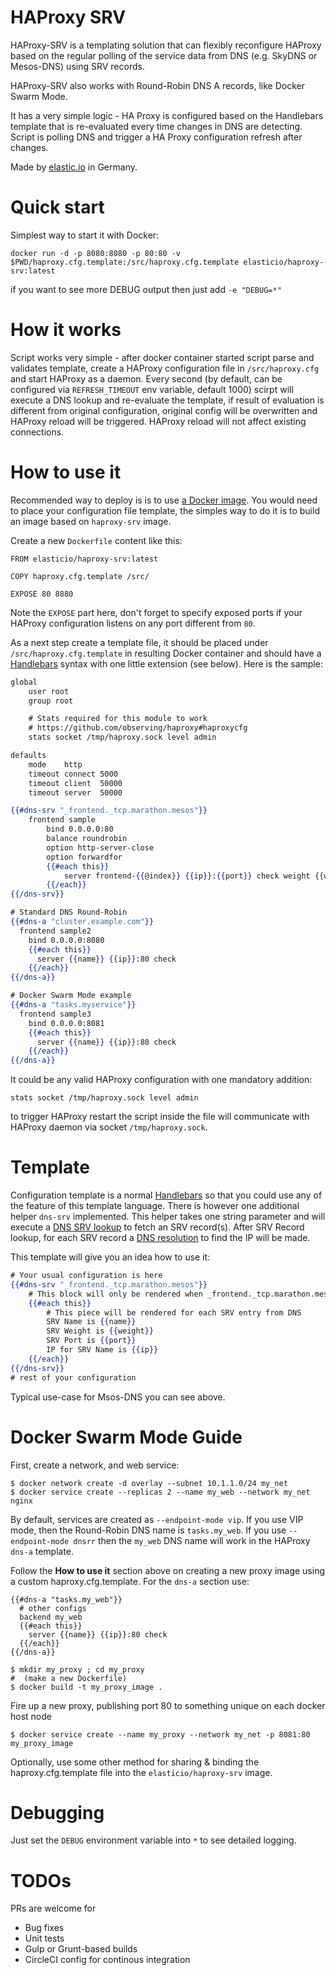 # HAProxy SRV

HAProxy-SRV is a templating solution that can flexibly reconfigure HAProxy based on the regular polling of the
service data from DNS (e.g. SkyDNS or Mesos-DNS) using SRV records.

HAProxy-SRV also works with Round-Robin DNS A records, like Docker Swarm Mode.

It has a very simple logic - HA Proxy is configured based on the Handlebars template that is re-evaluated every time changes in DNS are detecting. Script is polling DNS and trigger a HA Proxy configuration refresh after changes.

Made by [elastic.io](http://www.elastic.io) in Germany.

# Quick start

Simplest way to start it with Docker:

```
docker run -d -p 8080:8080 -p 80:80 -v $PWD/haproxy.cfg.template:/src/haproxy.cfg.template elasticio/haproxy-srv:latest
```

if you want to see more DEBUG output then just add ``-e "DEBUG=*"``

# How it works

Script works very simple - after docker container started script parse and validates template, create a HAProxy configuration file in ``/src/haproxy.cfg`` and start HAProxy as a daemon. Every second (by default, can be configured via ``REFRESH_TIMEOUT`` env variable, default 1000) scirpt will execute a DNS lookup and re-evaluate the template, if result of evaluation is different from original configuration, original config will be overwritten and HAProxy reload will be triggered. HAProxy reload will not affect existing connections.

# How to use it

Recommended way to deploy is is to use [a Docker image](https://hub.docker.com/r/elasticio/haproxy-srv/). You would need to place your configuration file template, the simples way to do it is to build an image based on ``haproxy-srv`` image. 

Create a new ``Dockerfile`` content like this:

```
FROM elasticio/haproxy-srv:latest

COPY haproxy.cfg.template /src/

EXPOSE 80 8880
```

Note the ``EXPOSE`` part here, don't forget to specify exposed ports if your HAProxy configuration listens on any port different from ``80``.

As a next step create a template file, it should be placed under ``/src/haproxy.cfg.template`` in resulting Docker container and should have a [Handlebars](http://handlebarsjs.com/) syntax with one little extension (see below). Here is the sample:

```hbs
global
    user root
    group root

    # Stats required for this module to work
    # https://github.com/observing/haproxy#haproxycfg
    stats socket /tmp/haproxy.sock level admin

defaults
    mode    http
    timeout connect 5000
    timeout client  50000
    timeout server  50000

{{#dns-srv "_frontend._tcp.marathon.mesos"}}
    frontend sample
        bind 0.0.0.0:80
        balance roundrobin
        option http-server-close
        option forwardfor
        {{#each this}}
            server frontend-{{@index}} {{ip}}:{{port}} check weight {{weight}}
        {{/each}}
{{/dns-srv}}

# Standard DNS Round-Robin
{{#dns-a "cluster.example.com"}}
  frontend sample2
    bind 0.0.0.0:8080
    {{#each this}}
      server {{name}} {{ip}}:80 check
    {{/each}}
{{/dns-a}}

# Docker Swarm Mode example
{{#dns-a "tasks.myservice"}}
  frontend sample3
    bind 0.0.0.0:8081
    {{#each this}}
      server {{name}} {{ip}}:80 check
    {{/each}}
{{/dns-a}}
```

It could be any valid HAProxy configuration with one mandatory addition:

```
stats socket /tmp/haproxy.sock level admin
```

to trigger HAProxy restart the script inside the file will communicate with HAProxy daemon via socket ```/tmp/haproxy.sock```.

# Template

Configuration template is a normal [Handlebars](http://handlebarsjs.com/) so that you could use any of the feature of this template language. There is however one additional helper ``dns-srv`` implemented. This helper takes one string parameter and will execute a [DNS SRV lookup](https://nodejs.org/api/dns.html#dns_dns_resolvesrv_hostname_callback) to fetch an SRV record(s). After SRV Record lookup, for each SRV record a [DNS resolution](https://nodejs.org/api/dns.html#dns_dns_resolve_hostname_rrtype_callback) to find the IP will be made.

This template will give you an idea how to use it:

```hbs
# Your usual configuration is here
{{#dns-srv "_frontend._tcp.marathon.mesos"}}
    # This block will only be rendered when _frontend._tcp.marathon.mesos was found in DNS
    {{#each this}}
        # This piece will be rendered for each SRV entry from DNS
        SRV Name is {{name}}
        SRV Weight is {{weight}}
        SRV Port is {{port}}
        IP for SRV Name is {{ip}}
    {{/each}}
{{/dns-srv}}
# rest of your configuration
```

Typical use-case for Msos-DNS you can see above.

# Docker Swarm Mode Guide

First, create a network, and web service:

```
$ docker network create -d overlay --subnet 10.1.1.0/24 my_net
$ docker service create --replicas 2 --name my_web --network my_net nginx
```

By default, services are created as `--endpoint-mode vip`.  If you use VIP mode,
then the Round-Robin DNS name is `tasks.my_web`.  If you use `--endpoint-mode dnsrr`
then the `my_web` DNS name will work in the HAProxy `dns-a` template.

Follow the **How to use it** section above on creating a new proxy image using
a custom haproxy.cfg.template.  For the `dns-a` section use:

```
{{#dns-a "tasks.my_web"}}
  # other configs
  backend my_web
  {{#each this}}
    server {{name}} {{ip}}:80 check
  {{/each}}
{{/dns-a}}
```

```
$ mkdir my_proxy ; cd my_proxy
#  (make a new Dockerfile)
$ docker build -t my_proxy_image .
```

Fire up a new proxy, publishing port 80 to something unique on each docker host node

```
$ docker service create --name my_proxy --network my_net -p 8081:80 my_proxy_image
```

Optionally, use some other method for sharing & binding the haproxy.cfg.template file
into the `elasticio/haproxy-srv` image.

# Debugging

Just set the ``DEBUG`` environment variable into ``*`` to see detailed logging.

# TODOs

PRs are welcome for
 * Bug fixes
 * Unit tests
 * Gulp or Grunt-based builds
 * CircleCI config for continous integration
